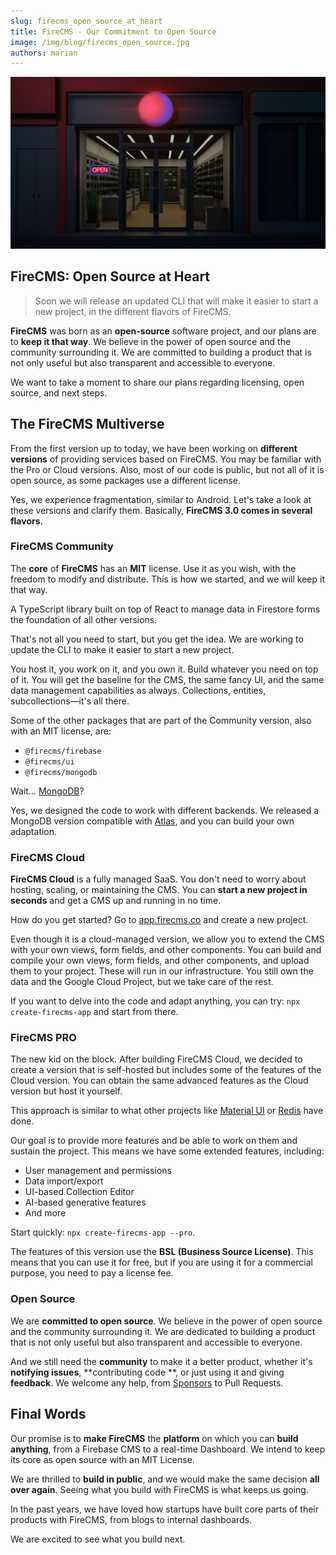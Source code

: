 ```yaml
---
slug: firecms_open_source_at_heart
title: FireCMS - Our Commitment to Open Source
image: /img/blog/firecms_open_source.jpg
authors: marian
---
```


![Open Source](../static/img/blog/firecms_open_source.jpg)

## FireCMS: Open Source at Heart

> Soon we will release an updated CLI that will make it easier to start a new project, in the different flavors of FireCMS.

**FireCMS** was born as an **open-source** software project, and our plans are to **keep it that way**. We believe in
the power of open source and the community surrounding it. We are committed to building a product that is not only
useful but also transparent and accessible to everyone.

We want to take a moment to share our plans regarding licensing, open source, and next steps.

## The FireCMS Multiverse

From the first version up to today, we have been working on **different versions** of providing services based on
FireCMS. You may be familiar with the Pro or Cloud versions. Also, most of our code is public, but not all of it is open
source, as some packages use a different license.

Yes, we experience fragmentation, similar to Android. Let's take a look at these versions and clarify them. Basically,
**FireCMS 3.0 comes in several flavors.**

### FireCMS Community

The **core** of **FireCMS** has an **MIT** license. Use it as you wish, with the freedom to modify and distribute. This
is how we started, and we will keep it that way.

A TypeScript library built on top of React to manage data in Firestore forms the foundation of all other versions.

<!-- truncate -->

That's not all you need to start, but you get the idea. We are working to update the CLI to make it easier to start a
new project.

You host it, you work on it, and you own it. Build whatever you need on top of it. You will get the baseline for the
CMS, the same fancy UI, and the same data management capabilities as always. Collections, entities, subcollections—it's
all there.

Some of the other packages that are part of the Community version, also with an MIT license, are:

- `@firecms/firebase`
- `@firecms/ui`
- `@firecms/mongodb`

Wait... [MongoDB](https://www.mongodb.com/)?

Yes, we designed the code to work with different backends. We released a MongoDB version compatible
with [Atlas](https://www.mongodb.com/lp/cloud/atlas/), and you can build your own adaptation.

### FireCMS Cloud

**FireCMS Cloud** is a fully managed SaaS. You don't need to worry about hosting, scaling, or maintaining the CMS. You
can **start a new project in seconds** and get a CMS up and running in no time.

How do you get started? Go to [app.firecms.co](https://app.firecms.co) and create a new project.

Even though it is a cloud-managed version, we allow you to extend the CMS with your own views, form fields, and other
components. You can build and compile your own views, form fields, and other components, and upload them to your
project. These will run in our infrastructure. You still own the data and the Google Cloud Project, but we take care of
the rest.

If you want to delve into the code and adapt anything, you can try: `npx create-firecms-app` and start from there.

### FireCMS PRO

The new kid on the block. After building FireCMS Cloud, we decided to create a version that is self-hosted but includes
some of the features of the Cloud version. You can obtain the same advanced features as the Cloud version but host it
yourself.

This approach is similar to what other projects like [Material UI](https://mui.com/) or [Redis](https://redis.io/) have
done.

Our goal is to provide more features and be able to work on them and sustain the project. This means we have some
extended features, including:

- User management and permissions
- Data import/export
- UI-based Collection Editor
- AI-based generative features
- And more

Start quickly: `npx create-firecms-app --pro`.

The features of this version use the **BSL (Business Source License)**. This means that you can use it for free, but if
you are using it for a commercial purpose, you need to pay a license fee.

### Open Source

We are **committed to open source**. We believe in the power of open source and the community surrounding it. We are
dedicated to building a product that is not only useful but also transparent and accessible to everyone.

And we still need the **community** to make it a better product, whether it's **notifying issues**, **contributing code
**, or just using it and giving **feedback**. We welcome any help,
from [Sponsors](https://github.com/sponsors/firecmsco) to Pull Requests.

## Final Words

Our promise is to **make FireCMS** the **platform** on which you can **build anything**, from a Firebase CMS to a
real-time Dashboard. We intend to keep its core as open source with an MIT License.

We are thrilled to **build in public**, and we would make the same decision **all over again**. Seeing what you build
with FireCMS is what keeps us going.

In the past years, we have loved how startups have built core parts of their products with FireCMS, from blogs to
internal dashboards.

We are excited to see what you build next.

